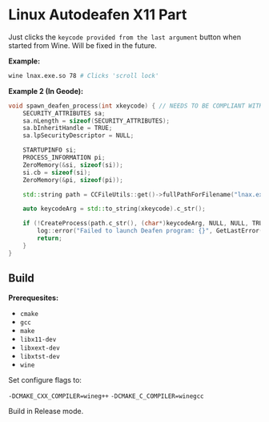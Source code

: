 # Linux Autodeafen X11 Part

Just clicks the `keycode provided from the last argument` button when started from Wine. Will be fixed in the future.


**Example:**

```bash
wine lnax.exe.so 78 # Clicks 'scroll lock'
```


**Example 2 (In Geode):**

```cpp
void spawn_deafen_process(int xkeycode) { // NEEDS TO BE COMPLIANT WITH XCB
	SECURITY_ATTRIBUTES sa;
	sa.nLength = sizeof(SECURITY_ATTRIBUTES);
	sa.bInheritHandle = TRUE;
	sa.lpSecurityDescriptor = NULL;

	STARTUPINFO si;
	PROCESS_INFORMATION pi;
	ZeroMemory(&si, sizeof(si));
	si.cb = sizeof(si);
	ZeroMemory(&pi, sizeof(pi));

	std::string path = CCFileUtils::get()->fullPathForFilename("lnax.exe.so"_spr, true);

	auto keycodeArg = std::to_string(xkeycode).c_str();

	if (!CreateProcess(path.c_str(), (char*)keycodeArg, NULL, NULL, TRUE, 0, NULL, NULL, &si, &pi)) {
		log::error("Failed to launch Deafen program: {}", GetLastError());
		return;
	}
}
```


## Build

**Prerequesites:**

- `cmake`
- `gcc`
- `make`
- `libx11-dev`
- `libxext-dev`
- `libxtst-dev`
- `wine`


Set configure flags to:

`-DCMAKE_CXX_COMPILER=wineg++`
`-DCMAKE_C_COMPILER=winegcc`


Build in Release mode.